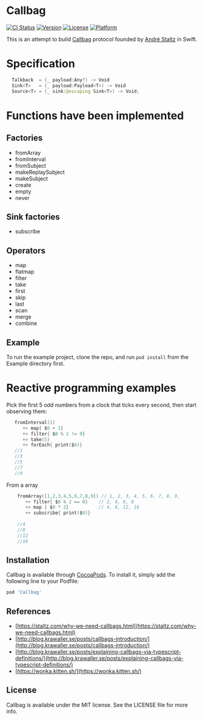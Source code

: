 # Callbag

[![CI Status](https://img.shields.io/travis/chuthin/Callbag.svg?style=flat)](https://travis-ci.org/chuthin/Callbag)
[![Version](https://img.shields.io/cocoapods/v/Callbag.svg?style=flat)](https://cocoapods.org/pods/Callbag)
[![License](https://img.shields.io/cocoapods/l/Callbag.svg?style=flat)](https://cocoapods.org/pods/Callbag)
[![Platform](https://img.shields.io/cocoapods/p/Callbag.svg?style=flat)](https://cocoapods.org/pods/Callbag)

This is an attempt to build [Callbag](https://github.com/callbag/callbag) protocol founded by [André Staltz](https://github.com/staltz) in Swift.
# Specification
```swift
  Talkback  = (_ payload:Any?) -> Void
  Sink<T>   = (_ payload:Payload<T>) -> Void
  Source<T> = (_ sink:@escaping Sink<T>) -> Void;
  ```
# Functions have been implemented

## Factories
  - fromArray
  - fromInterval
  - fromSubject
  - makeReplaySubject
  - makeSubject
  - create
  - empty
  - never
## Sink factories
  - subscribe
## Operators
  - map
  - flatmap
  - filter
  - take
  - first
  - skip
  - last
  - scan 
  - merge
  - combine
## Example

To run the example project, clone the repo, and run `pod install` from the Example directory first.
# Reactive programming examples

Pick the first 5 odd numbers from a clock that ticks every second, then start observing them:
```swift
   fromInterval(1)
      +> map{ $0 + 1}
      +> filter{ $0 % 2 != 0}
      +> take(5)
      +> forEach{ print($0)}
   //1
   //3
   //5
   //7
   //9
```
From a array
```swift
    fromArray([1,2,3,4,5,6,7,8,9]) // 1, 2, 3, 4, 5, 6, 7, 8, 9,
       +> filter{ $0 % 2 == 0}    // 2, 4, 6, 8
       +> map { $0 * 2}           // 4, 8, 12, 16
       +> subscribe{ print($0)}
        
    //4
    //8
    //12
    //16
```
## Installation

Callbag is available through [CocoaPods](https://cocoapods.org). To install
it, simply add the following line to your Podfile:
```ruby
pod 'Callbag'
```
## References
  - [https://staltz.com/why-we-need-callbags.html](https://staltz.com/why-we-need-callbags.html)
  - [http://blog.krawaller.se/posts/callbags-introduction/](http://blog.krawaller.se/posts/callbags-introduction/)
  - [http://blog.krawaller.se/posts/explaining-callbags-via-typescript-definitions/](http://blog.krawaller.se/posts/explaining-callbags-via-typescript-definitions/)
  - [https://wonka.kitten.sh/](https://wonka.kitten.sh/)
## License

Callbag is available under the MIT license. See the LICENSE file for more info.
